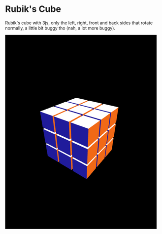 # Rubik's Cube
Rubik's cube with 3js, only the left, right, front and back sides that rotate normally, a little bit buggy tho (nah, a lot more buggy).

![cube](https://github.com/oebelus/rubik-s/blob/b8f70832439b627f62ffdb8e484615e7b06bf543/cube.png)
